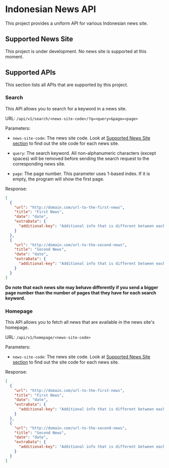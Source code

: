 # Indonesian News API

This project provides a uniform API for various Indonesian news site.

## Supported News Site

This project is under development. No news site is supported at this moment.

## Supported APIs

This section lists all APIs that are supported by this project.

### Search

This API allows you to search for a keyword in a news site.

URL: `/api/v1/search/<news-site-code>/?q=<query>&page=<page>`

Parameters:

- `news-site-code`: The news site code. Look at [Supported News Site section](#supported-news-site) to find out the site
  code for each news site.

- `query`: The search keyword. All non-alphanumeric characters (except spaces) will be removed before sending the search
  request to the corresponding news site.

- `page`: The page number. This parameter uses 1-based index. If it is empty, the program will show the first page.

Response:

```json
[
  {
    "url": "http://domain.com/url-to-the-first-news",
    "title": "First News",
    "date": "date",
    "extraData": {
      "additional-key": "Additional info that is different between each site."
    }
  },
  {
    "url": "http://domain.com/url-to-the-second-news",
    "title": "Second News",
    "date": "date",
    "extraData": {
      "additional-key": "Additional info that is different between each site."
    }
  }
]
```

**Do note that each news site may behave differently if you send a bigger page number than the number of pages that they
have for each search keyword.**

### Homepage

This API allows you to fetch all news that are available in the news site's homepage.

URL: `/api/v1/homepage/<news-site-code>`

Parameters:

- `news-site-code`: The news site code. Look at [Supported News Site section](#supported-news-site) to find out the site
  code for each news site.

Response:

```json
[
  {
    "url": "http://domain.com/url-to-the-first-news",
    "title": "First News",
    "date": "date",
    "extraData": {
      "additional-key": "Additional info that is different between each site."
    }
  },
  {
    "url": "http://domain.com/url-to-the-second-news",
    "title": "Second News",
    "date": "date",
    "extraData": {
      "additional-key": "Additional info that is different between each site."
    }
  }
]
```